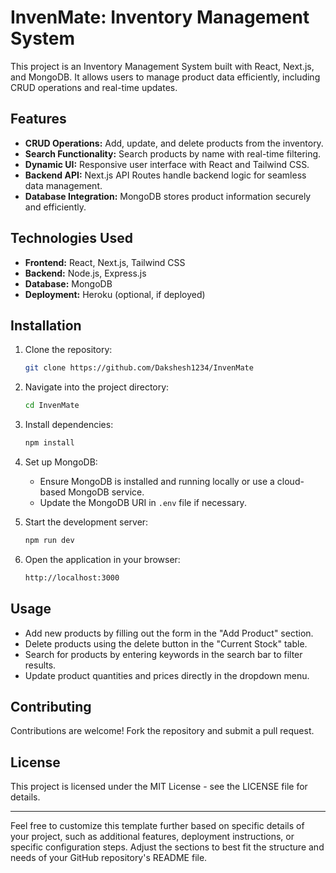 # InvenMate: Inventory Management System

This project is an Inventory Management System built with React, Next.js, and MongoDB. It allows users to manage product data efficiently, including CRUD operations and real-time updates.

## Features

- **CRUD Operations:** Add, update, and delete products from the inventory.
- **Search Functionality:** Search products by name with real-time filtering.
- **Dynamic UI:** Responsive user interface with React and Tailwind CSS.
- **Backend API:** Next.js API Routes handle backend logic for seamless data management.
- **Database Integration:** MongoDB stores product information securely and efficiently.

## Technologies Used

- **Frontend:** React, Next.js, Tailwind CSS
- **Backend:** Node.js, Express.js
- **Database:** MongoDB
- **Deployment:** Heroku (optional, if deployed)

## Installation

1. Clone the repository:

   ```bash
   git clone https://github.com/Dakshesh1234/InvenMate
   ```

2. Navigate into the project directory:

   ```bash
   cd InvenMate
   ```

3. Install dependencies:

   ```bash
   npm install
   ```

4. Set up MongoDB:
   - Ensure MongoDB is installed and running locally or use a cloud-based MongoDB service.
   - Update the MongoDB URI in `.env` file if necessary.

5. Start the development server:

   ```bash
   npm run dev
   ```

6. Open the application in your browser:

   ```bash
   http://localhost:3000
   ```

## Usage

- Add new products by filling out the form in the "Add Product" section.
- Delete products using the delete button in the "Current Stock" table.
- Search for products by entering keywords in the search bar to filter results.
- Update product quantities and prices directly in the dropdown menu.

## Contributing

Contributions are welcome! Fork the repository and submit a pull request.

## License

This project is licensed under the MIT License - see the LICENSE file for details.

---

Feel free to customize this template further based on specific details of your project, such as additional features, deployment instructions, or specific configuration steps. Adjust the sections to best fit the structure and needs of your GitHub repository's README file.
